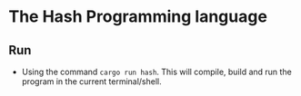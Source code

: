 # The Hash Programming language

## Run

- Using the command `cargo run hash`. This will compile, build and run the program in the current terminal/shell.
